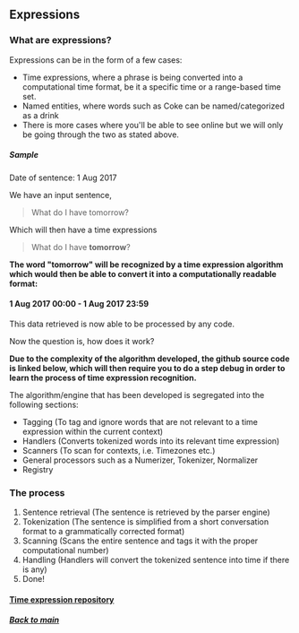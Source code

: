 ## Expressions

### What are expressions?

Expressions can be in the form of a few cases:
- Time expressions, where a phrase is being converted into a computational time format, be it a specific time or a range-based time set.
- Named entities, where words such as Coke can be named/categorized as a drink
- There is more cases where you'll be able to see online but we will only be going through the two as stated above.

##### Sample
Date of sentence: 1 Aug 2017

We have an input sentence,
> What do I have tomorrow?

Which will then have a time expressions
> What do I have **tomorrow**?

**The word "tomorrow" will be recognized by a time expression algorithm which would then be able to convert it into a computationally readable format:**

#### 1 Aug 2017 00:00 - 1 Aug 2017 23:59

This data retrieved is now able to be processed by any code.

Now the question is, how does it work?

**Due to the complexity of the algorithm developed, the github source code is linked below, which will then require you to do a step debug in order to learn the process of time expression recognition.**

The algorithm/engine that has been developed is segregated into the following sections:
- Tagging (To tag and ignore words that are not relevant to a time expression within the current context)
- Handlers (Converts tokenized words into its relevant time expression)
- Scanners (To scan for contexts, i.e. Timezones etc.)
- General processors such as a Numerizer, Tokenizer, Normalizer
- Registry

### The process
1. Sentence retrieval (The sentence is retrieved by the parser engine)
2. Tokenization (The sentence is simplified from a short conversation format to a grammatically corrected format)
3. Scanning (Scans the entire sentence and tags it with the proper computational number)
4. Handling (Handlers will convert the tokenized sentence into time if there is any)
5. Done!

#### [Time expression repository](https://github.com/nixxholas/nlp-timexpression)

##### [Back to main](https://github.com/nixxholas/nlp-exploration/)
